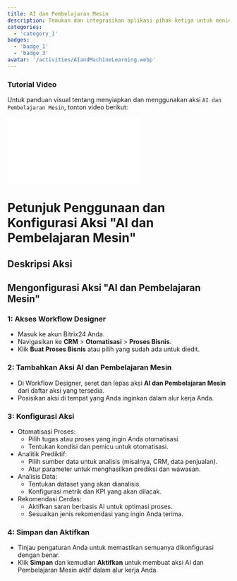 ```yaml
---
title: AI dan Pembelajaran Mesin
description: Temukan dan integrasikan aplikasi pihak ketiga untuk meningkatkan bisnis Anda.
categories: 
  - 'category_1'
badges: 
  - 'badge_1'
  - 'badge_3'
avatar: '/activities/AIandMachineLearning.webp'
---
```

### Tutorial Video

Untuk panduan visual tentang menyiapkan dan menggunakan aksi `AI dan Pembelajaran Mesin`, tonton video berikut:

<iframe
  class="aspect-video w-full my-6 rounded shadow-md"
  src="//www.youtube.com/embed/OyzJd8BcTfY?feature=oembed&rel=0"
  frameborder="0"
  allow="accelerometer; autoplay; encrypted-media; gyroscope"
  allowfullscreen>
</iframe>

# Petunjuk Penggunaan dan Konfigurasi Aksi "AI dan Pembelajaran Mesin"

## Deskripsi Aksi

## **Mengonfigurasi Aksi "AI dan Pembelajaran Mesin"**

### 1: Akses Workflow Designer
- Masuk ke akun Bitrix24 Anda.
- Navigasikan ke **CRM** > **Otomatisasi** > **Proses Bisnis**.
- Klik **Buat Proses Bisnis** atau pilih yang sudah ada untuk diedit.

### 2: Tambahkan Aksi AI dan Pembelajaran Mesin
- Di Workflow Designer, seret dan lepas aksi **AI dan Pembelajaran Mesin** dari daftar aksi yang tersedia.
- Posisikan aksi di tempat yang Anda inginkan dalam alur kerja Anda.

### 3: Konfigurasi Aksi
- Otomatisasi Proses:
  - Pilih tugas atau proses yang ingin Anda otomatisasi.
  - Tentukan kondisi dan pemicu untuk otomatisasi.
- Analitik Prediktif:
  - Pilih sumber data untuk analisis (misalnya, CRM, data penjualan).
  - Atur parameter untuk menghasilkan prediksi dan wawasan.
- Analisis Data:
  - Tentukan dataset yang akan dianalisis.
  - Konfigurasi metrik dan KPI yang akan dilacak.
- Rekomendasi Cerdas:
  - Aktifkan saran berbasis AI untuk optimasi proses.
  - Sesuaikan jenis rekomendasi yang ingin Anda terima.

### 4: Simpan dan Aktifkan
- Tinjau pengaturan Anda untuk memastikan semuanya dikonfigurasi dengan benar.
- Klik **Simpan** dan kemudian **Aktifkan** untuk membuat aksi AI dan Pembelajaran Mesin aktif dalam alur kerja Anda.